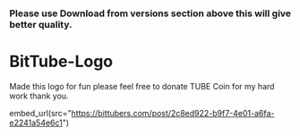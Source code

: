 ### Please use Download from versions section above this will give better quality. 


# BitTube-Logo
Made this logo for fun please feel free to donate TUBE Coin for my hard work thank you.


embed_url(src="https://bittubers.com/post/2c8ed922-b9f7-4e01-a6fa-e2241a54e6c1")
